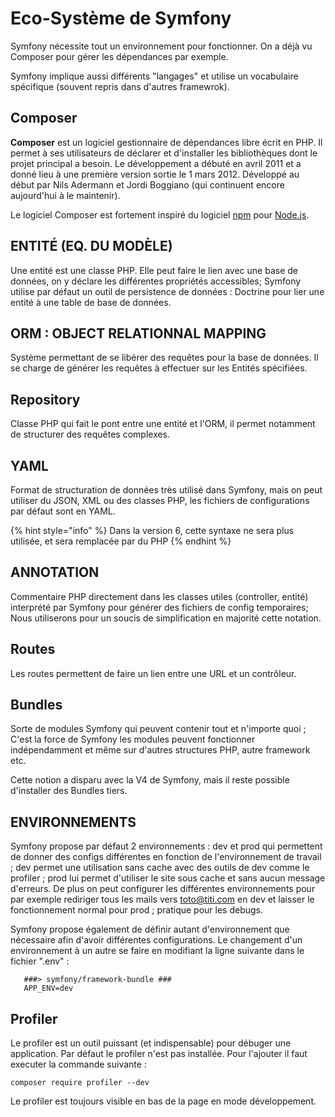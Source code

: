 # Eco-Système de Symfony

Symfony nécessite tout un environnement pour fonctionner. On a déjà vu Composer pour gérer les dépendances par exemple.

Symfony implique aussi différents "langages" et utilise un vocabulaire spécifique \(souvent repris dans d'autres framewrok\).

## Composer

**Composer** est un logiciel gestionnaire de dépendances libre écrit en PHP. Il permet à ses utilisateurs de déclarer et d'installer les bibliothèques dont le projet principal a besoin. Le développement a débuté en avril 2011 et a donné lieu à une première version sortie le 1 mars 2012. Développé au début par Nils Adermann et Jordi Boggiano  \(qui continuent encore aujourd'hui à le maintenir\).

Le logiciel Composer est fortement inspiré du logiciel [npm](https://fr.wikipedia.org/wiki/Npm_%28logiciel%29) pour [Node.js](https://fr.wikipedia.org/wiki/Node.js).

## ENTITÉ \(EQ. DU MODÈLE\)

Une entité est une classe PHP. Elle peut faire le lien avec une base de données, on y déclare les différentes propriétés accessibles; Symfony utilise par défaut un outil de persistence de données : Doctrine pour lier une entité à une table de base de données.

## ORM : OBJECT RELATIONNAL MAPPING

Système permettant de se libérer des requêtes pour la base de données. Il se charge de générer les requêtes à effectuer sur les Entités spécifiées.

## Repository

Classe PHP qui fait le pont entre une entité et l'ORM, il permet notamment de structurer des requêtes complexes.

## YAML

Format de structuration de données très utilisé dans Symfony, mais on peut utiliser du JSON, XML ou des classes PHP, les fichiers de configurations par défaut sont en YAML.

{% hint style="info" %}
Dans la version 6, cette syntaxe ne sera plus utilisée, et sera remplacée par du PHP
{% endhint %}

## ANNOTATION

Commentaire PHP directement dans les classes utiles \(controller, entité\) interprété par Symfony pour générer des fichiers de config temporaires; Nous utiliserons pour un soucis de simplification en majorité cette notation.

## Routes

Les routes permettent de faire un lien entre une URL et un contrôleur. 

## Bundles

Sorte de modules Symfony qui peuvent contenir tout et n'importe quoi ; C'est la force de Symfony les modules peuvent fonctionner indépendamment et même sur d'autres structures PHP, autre framework etc.

Cette notion a disparu avec la V4 de Symfony, mais il reste possible d'installer des Bundles tiers.

## ENVIRONNEMENTS

Symfony propose par défaut 2 environnements : dev et prod qui permettent de donner des configs différentes en fonction de l'environnement de travail ; dev permet une utilisation sans cache avec des outils de dev comme le profiler ; prod lui permet d'utiliser le site sous cache et sans aucun message d'erreurs. De plus on peut configurer les différentes environnements pour par exemple rediriger tous les mails vers toto@titi.com en dev et laisser le fonctionnement normal pour prod ; pratique pour les debugs.

Symfony propose également de définir autant d'environnement que nécessaire afin d'avoir différentes configurations. Le changement d'un environnement à un autre se faire en modifiant la ligne suivante dans le fichier ".env" :

```text
   ###> symfony/framework-bundle ###
   APP_ENV=dev
```

## Profiler

Le profiler est un outil puissant \(et indispensable\) pour débuger une application. Par défaut le profiler n'est pas installée. Pour l'ajouter il faut executer la commande suivante :

```text
composer require profiler --dev
```

Le profiler est toujours visible en bas de la page en mode développement.

